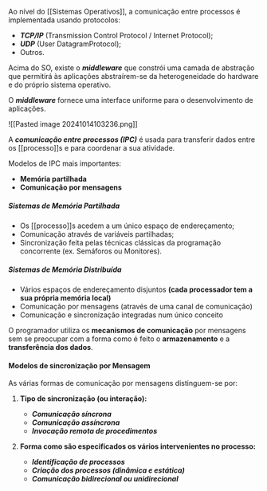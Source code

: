 Ao nível do [[Sistemas Operativos]], a comunicação entre processos é implementada usando protocolos: 
- ***TCP/IP*** (Transmission Control Protocol / Internet Protocol); 
- ***UDP*** (User DatagramProtocol); 
- Outros. 
  
  
Acima do SO, existe o ***middleware*** que constrói uma camada de abstração que permitirá às aplicações abstraírem-se da heterogeneidade do hardware e do próprio sistema operativo. 

O ***middleware*** fornece uma interface uniforme para o desenvolvimento de aplicações.

![[Pasted image 20241014103236.png]]

A ***comunicação entre processos (IPC)*** é usada para transferir dados entre os [[processo]]s e para coordenar a sua atividade.

Modelos de IPC mais importantes:
- **Memória partilhada** 
- **Comunicação por mensagens**

##### Sistemas de Memória Partilhada
- Os [[processo]]s acedem a um único espaço de endereçamento;
- Comunicação através de variáveis partilhadas; 
- Sincronização feita pelas técnicas clássicas da programação concorrente (ex. Semáforos ou Monitores).

##### Sistemas de Memória Distribuída
- Vários espaços de endereçamento disjuntos **(cada processador tem a sua própria memória local)** 
- Comunicação por mensagens (através de uma canal de comunicação)
- Comunicação e sincronização integradas num único conceito
  
O programador utiliza os **mecanismos de comunicação** por mensagens sem se preocupar com a forma como é feito o **armazenamento** e a **transferência dos dados**.

#### Modelos de sincronização por Mensagem

As várias formas de comunicação por mensagens distinguem-se por:

1. **Tipo de sincronização (ou interação):** 
	- ***Comunicação síncrona*** 
	- ***Comunicação assíncrona***
	- ***Invocação remota de procedimentos***

2. **Forma como são especificados os vários intervenientes no processo:**
	- ***Identificação de processos***
	- ***Criação dos processos (dinâmica e estática)***
	- ***Comunicação bidirecional ou unidirecional***


